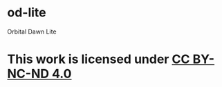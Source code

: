 # od-lite
Orbital Dawn Lite

# This work is licensed under [CC BY-NC-ND 4.0](https://creativecommons.org/licenses/by-nc-nd/4.0/) 

